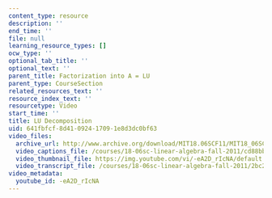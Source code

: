 ```yaml
---
content_type: resource
description: ''
end_time: ''
file: null
learning_resource_types: []
ocw_type: ''
optional_tab_title: ''
optional_text: ''
parent_title: Factorization into A = LU
parent_type: CourseSection
related_resources_text: ''
resource_index_text: ''
resourcetype: Video
start_time: ''
title: LU Decomposition
uid: 641fbfcf-8d41-0924-1709-1e8d3dc0bf63
video_files:
  archive_url: http://www.archive.org/download/MIT18.06SCF11/MIT18_06SC_110706_B1_300k.mp4
  video_captions_file: /courses/18-06sc-linear-algebra-fall-2011/cd88bbfb516b50ad85f9364b11721938_-eA2D_rIcNA.vtt
  video_thumbnail_file: https://img.youtube.com/vi/-eA2D_rIcNA/default.jpg
  video_transcript_file: /courses/18-06sc-linear-algebra-fall-2011/2bc2e009a682eaa46a198af45d6dc80c_-eA2D_rIcNA.pdf
video_metadata:
  youtube_id: -eA2D_rIcNA
---
```

